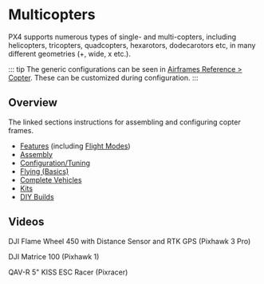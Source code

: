 # Multicopters

PX4 supports numerous types of single- and multi-copters, including helicopters, tricopters, quadcopters, hexarotors, dodecarotors etc, in many different geometries (+, wide, x etc.).

::: tip
The generic configurations can be seen in [Airframes Reference > Copter](../airframes/airframe_reference.md#copter).
These can be customized during configuration.
:::

## Overview

The linked sections instructions for assembling and configuring copter frames.

- [Features](../features_mc/index.md) (including [Flight Modes](../flight_modes_mc/index.md))
- [Assembly](../assembly/assembly_mc.md)
- [Configuration/Tuning](../config_mc/index.md)
- [Flying (Basics)](../flying/basic_flying_mc.md)
- [Complete Vehicles](../complete_vehicles_mc/index.md)
- [Kits](../frames_multicopter/kits.md)
- [DIY Builds](../frames_multicopter/diy_builds.md)

## Videos

<lite-youtube videoid="LnUmYgAINBc" title="3DR Iris + PX4ESC"/>

DJI Flame Wheel 450 with Distance Sensor and RTK GPS (Pixhawk 3 Pro)

<lite-youtube videoid="JovSwzoTepU" title="PX4 terrain following"/>

DJI Matrice 100 (Pixhawk 1)

<lite-youtube videoid="3OGs0ONemGc" title="DJI Matrice 100 (Pixhawk 1)"/>

QAV-R 5" KISS ESC Racer (Pixracer)

<lite-youtube videoid="wMYgqvsNEwQ" title="QAV-R 5 KISS ESC Racer (Pixracer)"/>
